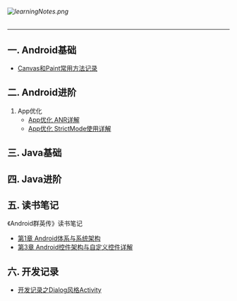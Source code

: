 ###### ![learningNotes.png](https://upload-images.jianshu.io/upload_images/5231076-293abe105875badf.png?imageMogr2/auto-orient/strip%7CimageView2/2/w/1240)

---

## 一. Android基础

- [Canvas和Paint常用方法记录](https://github.com/Sunny8519/LearningNotes/blob/master/Android/%E8%87%AA%E5%AE%9A%E4%B9%89View/Canvas%E5%92%8CPaint%E7%9B%B8%E5%85%B3%E6%96%B9%E6%B3%95%E4%BD%BF%E7%94%A8%E8%AE%B0%E5%BD%95.md)



## 二. Android进阶

1. App优化
   - [App优化 ANR详解](https://github.com/Sunny8519/LearningNotes/blob/master/Android/App%E4%BC%98%E5%8C%96/App%E4%BC%98%E5%8C%96%20ANR%E8%AF%A6%E8%A7%A3.md)
   - [App优化 StrictMode使用详解](https://github.com/Sunny8519/LearningNotes/blob/master/Android/App%E4%BC%98%E5%8C%96/App%E4%BC%98%E5%8C%96%20StrictMode%E7%9A%84%E4%BD%BF%E7%94%A8.md)

## 三. Java基础



## 四. Java进阶



## 五. 读书笔记

《Android群英传》读书笔记

- [第1章 Android体系与系统架构](https://github.com/Sunny8519/LearningNotes/blob/master/ReadingNotes/%E7%AC%AC1%E7%AB%A0%20Android%E4%BD%93%E7%B3%BB%E4%B8%8E%E7%B3%BB%E7%BB%9F%E6%9E%B6%E6%9E%84.md)
- [第3章 Android控件架构与自定义控件详解](https://github.com/Sunny8519/LearningNotes/blob/master/ReadingNotes/%E7%AC%AC3%E7%AB%A0%20Android%E6%8E%A7%E4%BB%B6%E6%9E%B6%E6%9E%84%E4%B8%8E%E8%87%AA%E5%AE%9A%E4%B9%89%E6%8E%A7%E4%BB%B6%E8%AF%A6%E8%A7%A3.md)


## 六. 开发记录

- [开发记录之Dialog风格Activity](https://github.com/Sunny8519/LearningNotes/blob/master/Android/%E5%BC%80%E5%8F%91%E8%AE%B0%E5%BD%95/%E5%BC%80%E5%8F%91%E8%AE%B0%E5%BD%95%E4%B9%8BDialog%E9%A3%8E%E6%A0%BCActivity.md)